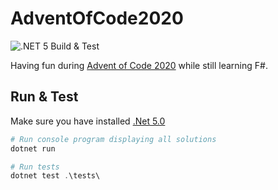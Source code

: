 # AdventOfCode2020

![.NET 5 Build & Test](https://github.com/ThomasGoetzmann/AdventOfCode2020/workflows/.NET%205%20Build%20&%20Test/badge.svg)

Having fun during [Advent of Code 2020](https://adventofcode.com/2020) while still learning F#.

## Run & Test

Make sure you have installed [.Net 5.0](https://dotnet.microsoft.com/download/dotnet/5.0)

```powershell
# Run console program displaying all solutions
dotnet run

# Run tests
dotnet test .\tests\
```
